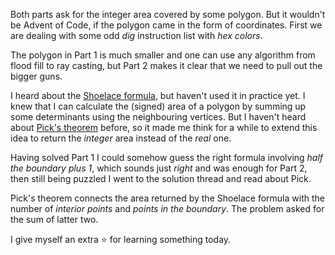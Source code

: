 Both parts ask for the integer area covered by some polygon. But it 
wouldn't be Advent of Code, if the polygon came in the form of coordinates. 
First we are dealing with some odd _dig_ instruction list with _hex colors_.

The polygon in Part 1 is much smaller and one can use any algorithm from flood fill
to ray casting, but Part 2 makes it clear that we need to pull out the bigger guns.

I heard about the [Shoelace formula](https://en.wikipedia.org/wiki/Shoelace_formula), but haven't used it in practice yet. I knew
that I can calculate the (signed) area of a polygon by summing up some determinants 
using the neighbouring vertices. But I haven't heard about [Pick's theorem](https://en.wikipedia.org/wiki/Pick%27s_theorem) before, so
it made me think for a while to extend this idea to return the _integer_ area instead
of the _real_ one.

Having solved Part 1 I could somehow guess the right formula involving _half the 
boundary plus 1_, which sounds just _right_ and was enough for Part 2, then still
being puzzled I went to the solution thread and read about Pick.

Pick's theorem connects the area returned by the Shoelace formula with the number 
of _interior points_ and _points in the boundary_. The problem asked for the sum 
of latter two. 

I give myself an extra ⭐ for learning something today.
